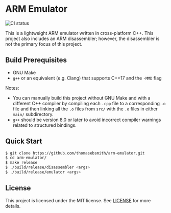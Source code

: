 # ARM Emulator

![CI
status](https://github.com/thomasebsmith/arm-emulator/workflows/CI/badge.svg)

This is a lightweight ARM emulator written in cross-platform C++.
This project also includes an ARM disassembler; however,
the disassembler is not the primary focus of this project.

## Build Prerequisites
 - GNU Make
 - `g++` or an equivalent (e.g. Clang) that supports C++17 and the `-MMD` flag

Notes:
 - You can manually build this project without GNU Make and with a
   different C++ compiler by compiling each `.cpp` file to a corresponding `.o`
   file and then linking all the `.o` files from `src/` with the `.o` files in
   either `main/` subdirectory.
 - `g++` should be version 8.0 or later to avoid incorrect compiler warnings
   related to structured bindings.

## Quick Start
```sh
$ git clone https://github.com/thomasebsmith/arm-emulator.git
$ cd arm-emulator/
$ make release
$ ./build/release/disassembler <args>
$ ./build/release/emulator <args>
```

## License
This project is licensed under the MIT license. See [LICENSE](./LICENSE) for
more details.
